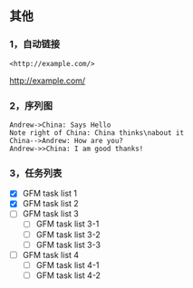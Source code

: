 ## 其他

### 1，自动链接

```shell
<http://example.com/>
```

<http://example.com/>



### 2，序列图

```sequence
Andrew->China: Says Hello
Note right of China: China thinks\nabout it
China-->Andrew: How are you?
Andrew->>China: I am good thanks!
```

### 3，任务列表

- [x] GFM task list 1
- [x] GFM task list 2
- [ ] GFM task list 3
    - [ ] GFM task list 3-1
    - [ ] GFM task list 3-2
    - [ ] GFM task list 3-3
- [ ] GFM task list 4
    - [ ] GFM task list 4-1
    - [ ] GFM task list 4-2